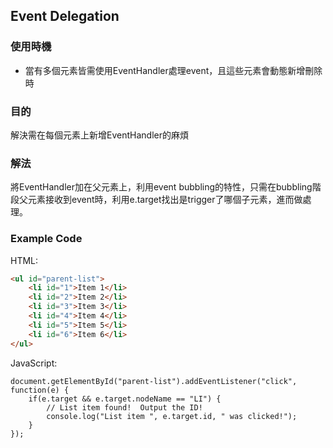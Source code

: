 ## Event Delegation
### 使用時機
- 當有多個元素皆需使用EventHandler處理event，且這些元素會動態新增刪除時
### 目的
解決需在每個元素上新增EventHandler的麻煩
### 解法
將EventHandler加在父元素上，利用event bubbling的特性，只需在bubbling階段父元素接收到event時，利用e.target找出是trigger了哪個子元素，進而做處理。
### Example Code
HTML:
```HTML
<ul id="parent-list">
    <li id="1">Item 1</li>
    <li id="2">Item 2</li>
    <li id="3">Item 3</li>
    <li id="4">Item 4</li>
    <li id="5">Item 5</li>
    <li id="6">Item 6</li>
</ul>
```

JavaScript:
```JS
document.getElementById("parent-list").addEventListener("click", function(e) {
    if(e.target && e.target.nodeName == "LI") {
        // List item found!  Output the ID!
        console.log("List item ", e.target.id, " was clicked!");
    }
});
```
